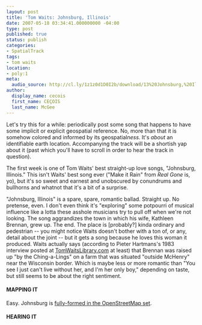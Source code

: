 ```yaml
---
layout: post
title: 'Tom Waits: Johnsburg, Illinois'
date: 2007-05-18 03:34:41.000000000 -04:00
type: post
published: true
status: publish
categories:
- SpatialTrack
tags:
- tom waits
location:
- poly:1
meta:
  audio_source: http://cl.ly/1z1z0d1D0I2b/download/13%20Johnsburg,%20Illinois.mp3
author:
  display_name: cecois
  first_name: CEÇOIS
  last_name: McGee
---
```


Let's try this for a while: periodically post some song that happens to have some implicit or explicit geospatial reference. No, more than that it is somehow colored and informed by its geospatial<em>ness</em>. It's <em>about</em> an identifiable earth location. Accompanying the track will be a shortish yap about it (past which you'll have to scroll in order to hear the track in question).

The first week is one of Tom Waits' best straight-up love songs, "Johnsburg, Illinois." This isn't Waits' best song ever ("Make it Rain" from <em>Real Gone</em> is, yo), but it's so sweet and earnest and unobscured by conundrums and bullhorns and whatnot that it's a bit of a surprise.

"Johnsburg, Illinois" is a spare, spare, romantic ballad. Straight up. No pretense, even. I don't even think it's "exploring" some potpourri of musical influence like a lotta these asshole musicians try to pull off when we're not looking. The song aggrandizes the town in which his wife, Kathleen Brennan, grew up. The end. The place is [probably?] kinda ordinary and pedestrian -- you might notice Waits doesn't bother with a ton of, or any, detail about the joint -- but it gets a song because he loves this woman it produced. Waits actually says (according to Pieter Hartmans's 1983 interview posted at <a href="http://www.tomwaitslibrary.com/quotes-kathleen.html">TomWaitsLibrary.com</a> at least) that Brennan was raised up "by the Ching-a-Lings" on a farm that was situated "outside McHenry" near the Wisconsin border. Which is maybe less or more romantic than "You see I just can't live without her, and I'm her only boy," depending on taste, but still seems to be about the right sentiment.

#### MAPPING IT
Easy. Johnsburg is <a href="http://www.openstreetmap.org/relation/126051">fully-formed in the OpenStreetMap set</a>.

#### HEARING IT
<!-- <iframe src="https://embed.spotify.com/?uri=spotify%3Atrack%3A4iyHsFZsLECwTIdsF39Dkn" width="400" height="180" frameborder="0" allowtransparency="true"></iframe> -->